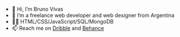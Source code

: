 - 👋 Hi, I’m Bruno Vivas
- 👀 I’m a freelance web developer and web designer from Argentina
- 👨‍💻 HTML/CSS/JavaScript/SQL/MongoDB
- 📫 Reach me on [Dribble](https://dribbble.com/brunovivas) and [Behance](https://www.behance.net/brunovivas) 

<!---
brunovivas/brunovivas is a ✨ special ✨ repository because its `README.md` (this file) appears on your GitHub profile.
You can click the Preview link to take a look at your changes.
--->
